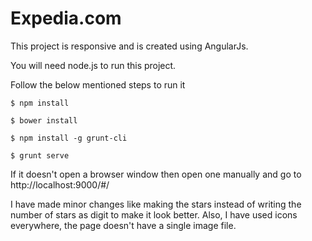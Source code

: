 # Expedia.com

This project is responsive and is created using AngularJs.

You will need node.js to run this project.

Follow the below mentioned steps to run it

	$ npm install

	$ bower install

	$ npm install -g grunt-cli

	$ grunt serve

If it doesn't open a browser window then open one manually and go to http://localhost:9000/#/

I have made minor changes like making the stars instead of writing the number of stars as digit to make it look better. Also, I have used icons everywhere, the page doesn't have a single image file.